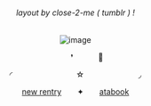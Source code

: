 <div align="center">

<h6 align="center"> layout by close-2-me ( tumblr ) ! </h6> 

![image](https://64.media.tumblr.com/a2aad8aef995c07019fe0f995b63402f/3b24651c682d5e94-87/s2048x3072/aa66a2aa5ac6118216ba4430f10d0787cb4c8308.pnj)

⠀⠀⠀⠀❜⠀⠀⠀⠀ 🐚

◜⠀ ⠀⠀⠀⠀⠀⠀⠀ ⠀⠀ ☆ ⠀⠀ ⠀⠀ ⠀⠀ ⠀⠀◞

[new rentry](https://rentry.co/pr3tiesprincess)⠀ ⠀ ✦⠀ ⠀ [atabook](https://bobettcarolynne.atabook.org/)
